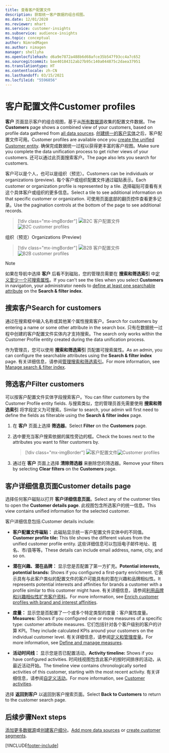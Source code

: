 ```yaml
---
title: 查看客户配置文件
description: 获取统一客户数据的组合视图。
ms.date: 12/01/2020
ms.reviewer: mhart
ms.service: customer-insights
ms.subservice: audience-insights
ms.topic: conceptual
author: NimrodMagen
ms.author: nimagen
manager: shellyha
ms.openlocfilehash: d6a9e7872a488b6d68afce35b547f93cc4a7c652
ms.sourcegitcommit: bae40184312ab27b95c140a044875c2daea37951
ms.translationtype: HT
ms.contentlocale: zh-CN
ms.lasthandoff: 03/15/2021
ms.locfileid: "5596856"
---
```

# <a name="customer-profiles"></a><span data-ttu-id="bf996-103">客户配置文件</span><span class="sxs-lookup"><span data-stu-id="bf996-103">Customer profiles</span></span>

<span data-ttu-id="bf996-104">**客户** 页面显示客户的组合视图，基于从[所有数据源](data-sources.md)收集的配置文件数据。</span><span class="sxs-lookup"><span data-stu-id="bf996-104">The **Customers** page shows a combined view of your customers, based on profile data gathered from [all data sources](data-sources.md).</span></span> <span data-ttu-id="bf996-105">[创建统一的客户实体](data-unification.md)之后，客户配置文件可用。</span><span class="sxs-lookup"><span data-stu-id="bf996-105">Customer profiles are available once you [create the unified Customer entity](data-unification.md).</span></span> <span data-ttu-id="bf996-106">确保完成数据统一过程以获得更丰富的客户视图。</span><span class="sxs-lookup"><span data-stu-id="bf996-106">Make sure you complete the data unification process to get richer views of your customers.</span></span> <span data-ttu-id="bf996-107">还可以通过此页面搜索客户。</span><span class="sxs-lookup"><span data-stu-id="bf996-107">The page also lets you search for customers.</span></span>

<span data-ttu-id="bf996-108">客户可以是个人，也可以是组织（预览）。</span><span class="sxs-lookup"><span data-stu-id="bf996-108">Customers can be individuals or organizations (preview).</span></span> <span data-ttu-id="bf996-109">每个客户或组织配置文件通过磁贴表示。</span><span class="sxs-lookup"><span data-stu-id="bf996-109">Each customer or organization profile is represented by a tile.</span></span> <span data-ttu-id="bf996-110">选择磁贴可查看有关这个具体客户或组织的更多信息。</span><span class="sxs-lookup"><span data-stu-id="bf996-110">Select a tile to see additional information on that specific customer or organization.</span></span> <span data-ttu-id="bf996-111">可使用页面底部的翻页控件查看更多记录。</span><span class="sxs-lookup"><span data-stu-id="bf996-111">Use the pagination controls at the bottom of the page to see additional records.</span></span>

> [!div class="mx-imgBorder"] 
> <span data-ttu-id="bf996-112">![B2C 客户配置文件](media/profiles-customers.png "B2C 客户配置文件")</span><span class="sxs-lookup"><span data-stu-id="bf996-112">![B2C customer profiles](media/profiles-customers.png "B2C customer profiles")</span></span>

<span data-ttu-id="bf996-113">组织（预览）</span><span class="sxs-lookup"><span data-stu-id="bf996-113">Organizations (Preview)</span></span>
> [!div class="mx-imgBorder"] 
> <span data-ttu-id="bf996-114">![B2B 客户配置文件](media/profile-customers-b2b.png "B2B 客户配置文件")</span><span class="sxs-lookup"><span data-stu-id="bf996-114">![B2B customer profiles](media/profile-customers-b2b.png "B2B customer profiles")</span></span>

> [!NOTE]
> <span data-ttu-id="bf996-115">如果在导航中选择 **客户** 后看不到磁贴，您的管理员需要在 **搜索和筛选索引** 中[定义至少一个可搜索属性](search-filter-index.md)。</span><span class="sxs-lookup"><span data-stu-id="bf996-115">If you can't see the tiles when you select **Customers** in navigation, your administrator needs to [define at least one searchable attribute](search-filter-index.md) on the **Search & filter index**.</span></span>

## <a name="search-for-customers"></a><span data-ttu-id="bf996-116">搜索客户</span><span class="sxs-lookup"><span data-stu-id="bf996-116">Search for customers</span></span>

<span data-ttu-id="bf996-117">通过在搜索框中输入名称或其他某个属性搜索客户。</span><span class="sxs-lookup"><span data-stu-id="bf996-117">Search for customers by entering a name or some other attribute in the search box.</span></span> <span data-ttu-id="bf996-118">只有在数据统一过程中创建的客户配置文件实体内才支持搜索。</span><span class="sxs-lookup"><span data-stu-id="bf996-118">The search only works within the Customer Profile entity created during the data unification process.</span></span>

<span data-ttu-id="bf996-119">作为管理员，您可以使用 **搜索和筛选索引** 页配置可搜索属性。</span><span class="sxs-lookup"><span data-stu-id="bf996-119">As an admin, you can configure the searchable attributes using the **Search & filter index** page.</span></span> <span data-ttu-id="bf996-120">有关详细信息，请参阅[管理搜索和筛选索引](search-filter-index.md)。</span><span class="sxs-lookup"><span data-stu-id="bf996-120">For more information, see [Manage search & filter index](search-filter-index.md).</span></span>

## <a name="filter-customers"></a><span data-ttu-id="bf996-121">筛选客户</span><span class="sxs-lookup"><span data-stu-id="bf996-121">Filter customers</span></span>

<span data-ttu-id="bf996-122">可以按客户配置文件实体字段搜索客户。</span><span class="sxs-lookup"><span data-stu-id="bf996-122">You can filter customers by the Customer Profile entity fields.</span></span> <span data-ttu-id="bf996-123">与搜索类似，您的管理员首先需要使用 **搜索和筛选索引** 将字段定义为可搜索。</span><span class="sxs-lookup"><span data-stu-id="bf996-123">Similar to search, your admin will first need to define the fields as filterable using the **Search & filter index** page.</span></span>

1. <span data-ttu-id="bf996-124">在 **客户** 页面上选择 **筛选器**。</span><span class="sxs-lookup"><span data-stu-id="bf996-124">Select **Filter** on the **Customers** page.</span></span>

2. <span data-ttu-id="bf996-125">选中要充当客户搜索依据的属性旁边的框。</span><span class="sxs-lookup"><span data-stu-id="bf996-125">Check the boxes next to the attributes you want to filter customers by.</span></span>

   > [!div class="mx-imgBorder"] 
   > <span data-ttu-id="bf996-126">![客户配置文件](media/profiles-customers3.png "客户配置文件")</span><span class="sxs-lookup"><span data-stu-id="bf996-126">![Customer profiles](media/profiles-customers3.png "Customer profiles")</span></span>

3. <span data-ttu-id="bf996-127">通过在 **客户** 页面上选择 **清除筛选器** 来删除您的筛选器。</span><span class="sxs-lookup"><span data-stu-id="bf996-127">Remove your filters by selecting **Clear filters** on the **Customers** page.</span></span>

##  <a name="customer-details-page"></a><span data-ttu-id="bf996-128">客户详细信息页面</span><span class="sxs-lookup"><span data-stu-id="bf996-128">Customer details page</span></span>

<span data-ttu-id="bf996-129">选择任何客户磁贴以打开 **客户详细信息页面**。</span><span class="sxs-lookup"><span data-stu-id="bf996-129">Select any of the customer tiles to open the **Customer details page**.</span></span> <span data-ttu-id="bf996-130">此视图包含所选客户的统一信息。</span><span class="sxs-lookup"><span data-stu-id="bf996-130">This view contains unified information for the selected customer.</span></span>

<span data-ttu-id="bf996-131">客户详细信息包括:</span><span class="sxs-lookup"><span data-stu-id="bf996-131">Customer details include:</span></span>

-   <span data-ttu-id="bf996-132">**客户配置文件磁贴：** 此磁贴显示统一客户配置文件实体中的不同值。</span><span class="sxs-lookup"><span data-stu-id="bf996-132">**Customer profile tile:** This tile shows the different values from the unified customer profile entity.</span></span> <span data-ttu-id="bf996-133">这些详细信息可以包括电子邮件地址、姓名、市/县等等。</span><span class="sxs-lookup"><span data-stu-id="bf996-133">These details can include email address, name, city, and so on.</span></span> 

-   <span data-ttu-id="bf996-134">**潜在兴趣、潜在品牌：** 显示您是否配置了第一方扩充。</span><span class="sxs-lookup"><span data-stu-id="bf996-134">**Potential interests, potential brands:** Shows if you configured a first-party enrichment.</span></span> <span data-ttu-id="bf996-135">它表示具有与此客户类似的配置文件的客户可能具有的潜在兴趣和品牌相似性。</span><span class="sxs-lookup"><span data-stu-id="bf996-135">It represents potential interests and affinities for brands a customer with a profile similar to this customer might have.</span></span> <span data-ttu-id="bf996-136">有关详细信息，请参阅[利用品牌和兴趣相似性扩充客户资料](enrichment-microsoft-graph.md)。</span><span class="sxs-lookup"><span data-stu-id="bf996-136">For more information, see [Enrich customer profiles with brand and interest affinities](enrichment-microsoft-graph.md).</span></span>

-   <span data-ttu-id="bf996-137">**度量：** 显示您是否配置了一个或多个特定类型的度量：客户属性度量。</span><span class="sxs-lookup"><span data-stu-id="bf996-137">**Measures:** Shows if you configured one or more measures of a specific type: customer attribute measures.</span></span> <span data-ttu-id="bf996-138">它们包括针对各个客户级别的客户的计算 KPI。</span><span class="sxs-lookup"><span data-stu-id="bf996-138">They include calculated KPIs around your customers on the individual customer level.</span></span> <span data-ttu-id="bf996-139">有关详细信息，请参阅[定义和管理度量](measures.md)。</span><span class="sxs-lookup"><span data-stu-id="bf996-139">For more information, see [Define and manage measures](measures.md).</span></span>

-   <span data-ttu-id="bf996-140">**活动时间线：** 显示您是否已配置活动。</span><span class="sxs-lookup"><span data-stu-id="bf996-140">**Activity timeline:** Shows if you have configured activities.</span></span> <span data-ttu-id="bf996-141">时间线视图包含此客户的按时间排序的活动，从最近活动开始。</span><span class="sxs-lookup"><span data-stu-id="bf996-141">The timeline view contains chronologically sorted activities of this customer, starting with the most recent activity.</span></span> <span data-ttu-id="bf996-142">有关详细信息，请参阅[自定义活动](activities.md)。</span><span class="sxs-lookup"><span data-stu-id="bf996-142">For more information, see [Customer activities](activities.md).</span></span>

<span data-ttu-id="bf996-143">选择 **返回到客户** 以返回到客户搜索页面。</span><span class="sxs-lookup"><span data-stu-id="bf996-143">Select **Back to Customers** to return to the customer search page.</span></span>

## <a name="next-steps"></a><span data-ttu-id="bf996-144">后续步骤</span><span class="sxs-lookup"><span data-stu-id="bf996-144">Next steps</span></span>

<span data-ttu-id="bf996-145">[添加更多数据源](data-sources.md)或[创建客户细分](segments.md)。</span><span class="sxs-lookup"><span data-stu-id="bf996-145">[Add more data sources](data-sources.md) or [create customer segments](segments.md).</span></span>


[!INCLUDE[footer-include](../includes/footer-banner.md)]